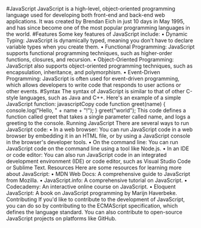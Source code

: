 #JavaScript
JavaScript is a high-level, object-oriented programming language used for developing both front-end and back-end web applications. It was created by Brendan Eich in just 10 days in May 1995, and has since become one of the most popular programming languages in the world.
#Features
Some key features of JavaScript include:
•	Dynamic Typing: JavaScript is dynamically typed, meaning you don't have to declare variable types when you create them.
•	Functional Programming: JavaScript supports functional programming techniques, such as higher-order functions, closures, and recursion.
•	Object-Oriented Programming: JavaScript also supports object-oriented programming techniques, such as encapsulation, inheritance, and polymorphism.
•	Event-Driven Programming: JavaScript is often used for event-driven programming, which allows developers to write code that responds to user actions or other events.
#Syntax
The syntax of JavaScript is similar to that of other C-style languages, such as Java and C++. Here's an example of a simple JavaScript function:
javascriptCopy code
function greet(name) { console.log("Hello, " + name + "!"); } greet("world"); 
This code defines a function called greet that takes a single parameter called name, and logs a greeting to the console.
Running JavaScript
There are several ways to run JavaScript code:
•	In a web browser: You can run JavaScript code in a web browser by embedding it in an HTML file, or by using a JavaScript console in the browser's developer tools.
•	On the command line: You can run JavaScript code on the command line using a tool like Node.js.
•	In an IDE or code editor: You can also run JavaScript code in an integrated development environment (IDE) or code editor, such as Visual Studio Code or Sublime Text.
Resources
Here are some resources for learning more about JavaScript:
•	MDN Web Docs: A comprehensive guide to JavaScript from Mozilla.
•	JavaScript.info: A comprehensive tutorial on JavaScript.
•	Codecademy: An interactive online course on JavaScript.
•	Eloquent JavaScript: A book on JavaScript programming by Marijn Haverbeke.
Contributing
If you'd like to contribute to the development of JavaScript, you can do so by contributing to the ECMAScript specification, which defines the language standard. You can also contribute to open-source JavaScript projects on platforms like GitHub.
